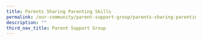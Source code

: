 ```yaml
---
title: Parents Sharing Parenting Skills
permalink: /our-community/parent-support-group/parents-sharing-parenting-skills
description: ""
third_nav_title: Parent Support Group
---
```

